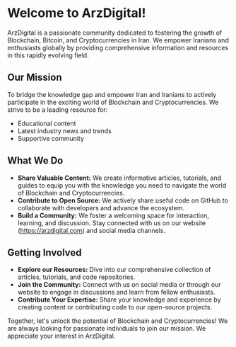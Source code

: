 # Welcome to ArzDigital!

ArzDigital is a passionate community dedicated to fostering the growth of Blockchain, Bitcoin, and Cryptocurrencies in Iran. We empower Iranians and enthusiasts globally by providing comprehensive information and resources in this rapidly evolving field.

## Our Mission

To bridge the knowledge gap and empower Iran and Iranians to actively participate in the exciting world of Blockchain and Cryptocurrencies. We strive to be a leading resource for:

* Educational content
* Latest industry news and trends
* Supportive community

## What We Do

* **Share Valuable Content:** We create informative articles, tutorials, and guides to equip you with the knowledge you need to navigate the world of Blockchain and Cryptocurrencies.
* **Contribute to Open Source:** We actively share useful code on GitHub to collaborate with developers and advance the ecosystem.
* **Build a Community:** We foster a welcoming space for interaction, learning, and discussion. Stay connected with us on our website (<https://arzdigital.com>) and social media channels.

## Getting Involved

* **Explore our Resources:** Dive into our comprehensive collection of articles, tutorials, and code repositories.
* **Join the Community:** Connect with us on social media or through our website to engage in discussions and learn from fellow enthusiasts.
* **Contribute Your Expertise:** Share your knowledge and experience by creating content or contributing code to our open-source projects.

Together, let's unlock the potential of Blockchain and Cryptocurrencies! We are always looking for passionate individuals to join our mission. We appreciate your interest in ArzDigital.
